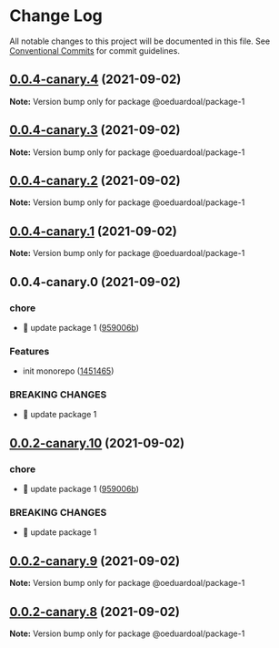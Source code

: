 # Change Log

All notable changes to this project will be documented in this file.
See [Conventional Commits](https://conventionalcommits.org) for commit guidelines.

## [0.0.4-canary.4](https://github.com/oeduardoal/monorepo-for-beginners/compare/v0.0.4-canary.3...v0.0.4-canary.4) (2021-09-02)

**Note:** Version bump only for package @oeduardoal/package-1





## [0.0.4-canary.3](https://github.com/oeduardoal/monorepo-for-beginners/compare/v0.0.4-canary.2...v0.0.4-canary.3) (2021-09-02)

**Note:** Version bump only for package @oeduardoal/package-1





## [0.0.4-canary.2](https://github.com/oeduardoal/monorepo-for-beginners/compare/v0.0.4-canary.1...v0.0.4-canary.2) (2021-09-02)

**Note:** Version bump only for package @oeduardoal/package-1





## [0.0.4-canary.1](https://github.com/oeduardoal/monorepo-for-beginners/compare/v0.0.4-canary.0...v0.0.4-canary.1) (2021-09-02)

**Note:** Version bump only for package @oeduardoal/package-1





## 0.0.4-canary.0 (2021-09-02)


### chore

* 🤖 update package 1 ([959006b](https://github.com/oeduardoal/monorepo-for-beginners/commit/959006b594d63643c35b50b7206b6555ebe935fe))


### Features

* init monorepo ([1451465](https://github.com/oeduardoal/monorepo-for-beginners/commit/145146577d8d526cbebcf0847bd20b8015ff33ca))


### BREAKING CHANGES

* 🧨 update package 1





## [0.0.2-canary.10](https://github.com/oeduardoal/monorepo-for-beginners/compare/@oeduardoal/package-1@0.0.2-canary.9...@oeduardoal/package-1@0.0.2-canary.10) (2021-09-02)


### chore

* 🤖 update package 1 ([959006b](https://github.com/oeduardoal/monorepo-for-beginners/commit/959006b594d63643c35b50b7206b6555ebe935fe))


### BREAKING CHANGES

* 🧨 update package 1





## [0.0.2-canary.9](https://github.com/oeduardoal/monorepo-for-beginners/compare/@oeduardoal/package-1@0.0.2-canary.8...@oeduardoal/package-1@0.0.2-canary.9) (2021-09-02)

**Note:** Version bump only for package @oeduardoal/package-1





## [0.0.2-canary.8](https://github.com/oeduardoal/monorepo-for-beginners/compare/@oeduardoal/package-1@0.0.2-canary.7...@oeduardoal/package-1@0.0.2-canary.8) (2021-09-02)

**Note:** Version bump only for package @oeduardoal/package-1
